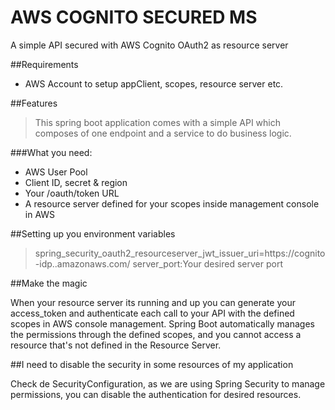 # AWS COGNITO SECURED MS
A simple API secured with AWS Cognito OAuth2 as resource server

##Requirements
 - AWS Account to setup appClient, scopes, resource server etc.

##Features

>This spring boot application comes with a simple API which composes of one endpoint
> and a service to do business logic.
 
###What you need:
- AWS User Pool
- Client ID, secret & region
- Your /oauth/token URL
- A resource server defined for your scopes inside management console in AWS

##Setting up you environment variables

> spring_security_oauth2_resourceserver_jwt_issuer_uri=https://cognito-idp.<aws-region>.amazonaws.com/<cognito-pool-id>
> server_port:Your desired server port

##Make the magic

When your resource server its running and up you can generate your access_token and authenticate each call to 
your API with the defined scopes in AWS console management. Spring Boot automatically manages the permissions through the 
defined scopes, and you cannot access a resource that's not defined in the Resource Server.

##I need to disable the security in some resources of my application

Check de SecurityConfiguration, as we are using Spring Security to manage permissions, you can disable the authentication
for desired resources.
